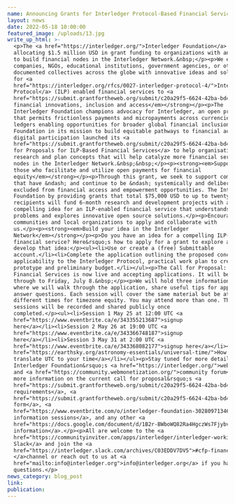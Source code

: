 ```yaml
---
name: Announcing Grants for Interledger Protocol-Based Financial Services
layout: news
date: 2022-05-18 10:00:00
featured_image: /uploads/13.jpg
write_up_html: >-
  <p>The <a href="https://interledger.org/">Interledger Foundation</a> is
  allocating $1.5 million USD in grant funding to organizations with an interest
  to build financial nodes in the Interledger Network.&nbsp;</p><p>We encourage
  companies, NGOs, educational institutions, government agencies, or other
  documented collectives across the globe with innovative ideas and solutions
  for <a
  href="https://interledger.org/rfcs/0027-interledger-protocol-4/">Interledger
  Protocol</a> (ILP) enabled financial services to <a
  href="https://submit.grantfortheweb.org/submit/c20a29f5-6624-42ba-bd4a-5c58a79ebbc3/ilp-based-financial-services">apply</a>.</p><p><strong><em>Enabling
  financial innovations, inclusion and access</em></strong></p><p>The
  Interledger Foundation champions advocacy for Interledger, an open protocol
  that permits frictionless payments and micropayments across currencies and
  ledgers enabling opportunities for broader global financial inclusion. The
  Foundation in its mission to build equitable pathways to financial access and
  digital participation launched its <a
  href="https://submit.grantfortheweb.org/submit/c20a29f5-6624-42ba-bd4a-5c58a79ebbc3/ilp-based-financial-services">Call
  for Proposals for ILP-Based Financial Services</a> to help organisations
  research and plan concepts that will help catalyze more financial services
  nodes in the Interledger Network.&nbsp;&nbsp;</p><p><strong><em>Supporting
  those who facilitate and utilize open payments for financial
  equity</em></strong></p><p>Through this grant, we seek to support communities
  that have &ndash; and continue to be &ndash; systemically and deliberately
  excluded from financial access and empowerment opportunities. The Interledger
  Foundation by providing grants that total $75,000 USD to up to twenty (20)
  recipients will fund 6-month research and development projects with a
  compelling idea for an ILP-enabled financial service that understands the
  problems and explores innovative open source solutions.</p><p>Encourage your
  communities and local organizations to apply and collaborate with
  us.</p><p><strong><em>Build your idea in the Interledger
  Network</em></strong></p><p>Do you have an idea for a compelling ILP-enabled
  financial service? Here&rsquo;s how to apply for a grant to explore and
  develop that idea:</p><ul><li>Use or create a (free) Submittable
  account.</li><li>Complete the application outlining the proposed concept, its
  applicability to the Interledger Protocol, practical work plan to create a
  prototype and preliminary budget.</li></ul><p>The Call for Proposal: ILP-Based
  Financial Services is now live and accepting applications. It will be open
  through to Friday, July 8.&nbsp;</p><p>We will hold three information sessions
  where we will walk through the application, share useful tips for applying and
  answer questions. Each session will cover the same material but be at
  different times for timezone equity. You may attend more than one. These
  sessions will be recorded and shared publicly once
  completed.</p><ul><li>Session 1 May 25 at 12:00 UTC <a
  href="https://www.eventbrite.ca/e/343355213687">signup
  here</a></li><li>Session 2 May 26 at 19:00 UTC <a
  href="https://www.eventbrite.ca/e/343366748187">signup
  here</a></li><li>Session 3 May 31 at 2:00 UTC <a
  href="https://www.eventbrite.ca/e/343368082177">signup here</a></li><li><a
  href="https://earthsky.org/astronomy-essentials/universal-time/">How to
  translate UTC to your time</a></li></ul><p>Stay tuned for more details on the
  Interledger Foundation&rsquo;s <a href="https://interledger.org/">website</a>
  and <a href="https://community.webmonetization.org/">community forum</a> for
  more information on the current call for proposal&rsquo;s <a
  href="https://submit.grantfortheweb.org/submit/c20a29f5-6624-42ba-bd4a-5c58a79ebbc3/ilp-based-financial-services">eligibility
  requirements</a>, <a
  href="https://submit.grantfortheweb.org/submit/c20a29f5-6624-42ba-bd4a-5c58a79ebbc3/ilp-based-financial-services">application
  form</a>, <a
  href="https://www.eventbrite.com/o/interledger-foundation-30280971346">live
  information sessions</a>, and any other <a
  href="https://docs.google.com/document/d/1B2r-BWboWQ82Ra4HgczWs7FjybvdmGiew5lH56iAdls/edit">additional
  information</a>.</p><p>All are welcome to the <a
  href="https://communityinviter.com/apps/interledger/interledger-working-groups-slack">Interledger
  Slack</a> and join the <a
  href="https://interledger.slack.com/archives/C03EDDV7DV5">#cfp-financial-services
  </a>channel or reach out to us at <a
  href="mailto:info@interledger.org">info@interledger.org</a> if you have any
  questions.</p>
news_category: blog_post
link:
publication:
---
```


